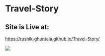 # Travel-Story

## Site is Live at:
https://rushik-ghuntala.github.io/Travel-Story/

![](https://i.pinimg.com/originals/8b/c8/25/8bc82544ef312c696b66dac6ea3c957d.gif)
